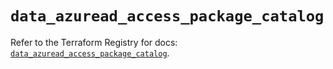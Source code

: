 # `data_azuread_access_package_catalog`

Refer to the Terraform Registry for docs: [`data_azuread_access_package_catalog`](https://registry.terraform.io/providers/hashicorp/azuread/2.49.1/docs/data-sources/access_package_catalog).
